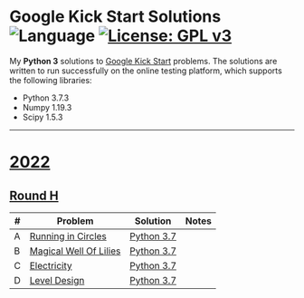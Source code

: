 # Google Kick Start Solutions ![Language](https://img.shields.io/badge/language-Python%203-orange) [![License: GPL v3](https://img.shields.io/badge/License-GPLv3-blue.svg)](https://www.gnu.org/licenses/gpl-3.0)

My **Python 3** solutions to [Google Kick Start](https://codingcompetitions.withgoogle.com/kickstart/) problems.
The solutions are written to run successfully on the online testing platform, which supports the following libraries:
 * Python 3.7.3
 * Numpy 1.19.3
 * Scipy 1.5.3


---
# [2022](https://codingcompetitions.withgoogle.com/kickstart/archive/2022)


## [Round H](https://codingcompetitions.withgoogle.com/kickstart/round/00000000008cb1b6)

| # | Problem | Solution | Notes |
|---|---------|----------|-------|
| A | [Running in Circles](https://codingcompetitions.withgoogle.com/kickstart/round/00000000008cb1b6/0000000000c4766e) | [Python 3.7](https://github.com/filippocinfriuni/Google-Kick-Start/blob/main/2022/Round%20H/2022HRunning.py) |  |
| B | [Magical Well Of Lilies]() | [Python 3.7]() |  |
| C | [Electricity]() | [Python 3.7]() |  |
| D | [Level Design]() | [Python 3.7]() |  |

